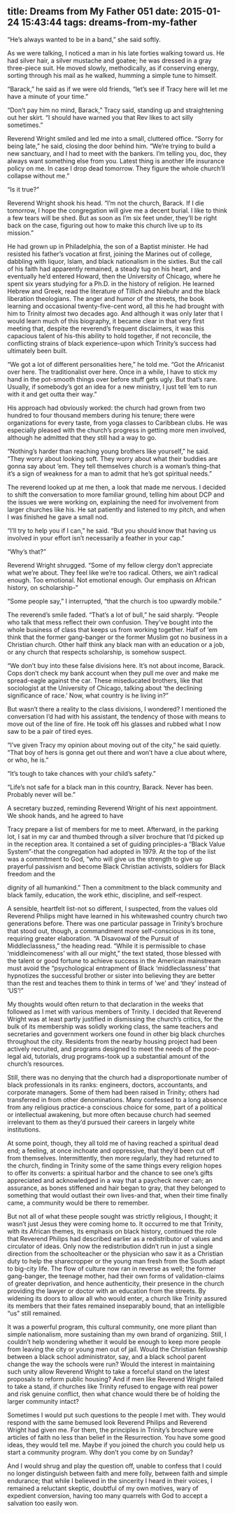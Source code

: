 title: Dreams from My Father 051
date: 2015-01-24 15:43:44
tags: dreams-from-my-father
---

“He’s always wanted to be in a band,” she said softly.

As we were talking, I noticed a man in his late forties walking toward us. He had silver hair, a silver mustache and goatee; he was dressed in a gray three-piece suit. He moved slowly, methodically, as if conserving energy, sorting through his mail as he walked, humming a simple tune to himself.

“Barack,” he said as if we were old friends, “let’s see if Tracy here will let me have a minute of your time.”

“Don’t pay him no mind, Barack,” Tracy said, standing up and straightening out her skirt. “I should have warned you that Rev likes to act silly sometimes.”

Reverend Wright smiled and led me into a small, cluttered office. “Sorry for being late,” he said, closing the door behind him. “We’re trying to build a new sanctuary, and I had to meet with the bankers. I’m telling you, doc, they always want something else from you. Latest thing is another life insurance policy on me. In case I drop dead tomorrow. They figure the whole church’ll collapse without me.”

“Is it true?”

Reverend Wright shook his head. “I’m not the church, Barack. If I die tomorrow, I hope the congregation will give me a decent burial. I like to think a few tears will be shed. But as soon as I’m six feet under, they’ll be right back on the case, figuring out how to make this church live up to its mission.”

He had grown up in Philadelphia, the son of a Baptist minister. He had resisted his father’s vocation at first, joining the Marines out of college, dabbling with liquor, Islam, and black nationalism in the sixties. But the call of his faith had apparently remained, a steady tug on his heart, and eventually he’d entered Howard, then the University of Chicago, where he spent six years studying for a Ph.D. in the history of religion. He learned Hebrew and Greek, read the literature of Tillich and Niebuhr and the black liberation theologians. The anger and humor of the streets, the book learning and occasional twenty-five-cent word, all this he had brought with him to Trinity almost two decades ago. And although it was only later that I would learn much of this biography, it became clear in that very first meeting that, despite the reverend’s frequent disclaimers, it was this capacious talent of his-this ability to hold together, if not reconcile, the conflicting strains of black experience-upon which Trinity’s success had ultimately been built.

“We got a lot of different personalities here,” he told me. “Got the Africanist over here. The traditionalist over here. Once in a while, I have to stick my hand in the pot-smooth things over before stuff gets ugly. But that’s rare. Usually, if somebody’s got an idea for a new ministry, I just tell ’em to run with it and get outta their way.”

His approach had obviously worked: the church had grown from two hundred to four thousand members during his tenure; there were organizations for every taste, from yoga classes to Caribbean clubs. He was especially pleased with the church’s progress in getting more men involved, although he admitted that they still had a way to go.

“Nothing’s harder than reaching young brothers like yourself,” he said. “They worry about looking soft. They worry about what their buddies are gonna say about ’em. They tell themselves church is a woman’s thing-that it’s a sign of weakness for a man to admit that he’s got spiritual needs.”

The reverend looked up at me then, a look that made me nervous. I decided to shift the conversation to more familiar ground, telling him about DCP and the issues we were working on, explaining the need for involvement from larger churches like his. He sat patiently and listened to my pitch, and when I was finished he gave a small nod.

“I’ll try to help you if I can,” he said. “But you should know that having us involved in your effort isn’t necessarily a feather in your cap.”

“Why’s that?”

Reverend Wright shrugged. “Some of my fellow clergy don’t appreciate what we’re about. They feel like we’re too radical. Others, we ain’t radical enough. Too emotional. Not emotional enough. Our emphasis on African history, on scholarship-”

“Some people say,” I interrupted, “that the church is too upwardly mobile.”

The reverend’s smile faded. “That’s a lot of bull,” he said sharply. “People who talk that mess reflect their own confusion. They’ve bought into the whole business of class that keeps us from working together. Half of ’em think that the former gang-banger or the former Muslim got no business in a Christian church. Other half think any black man with an education or a job, or any church that respects scholarship, is somehow suspect.

“We don’t buy into these false divisions here. It’s not about income, Barack. Cops don’t check my bank account when they pull me over and make me spread-eagle against the car. These miseducated brothers, like that sociologist at the University of Chicago, talking about ‘the declining significance of race.’ Now, what country is he living in?”

But wasn’t there a reality to the class divisions, I wondered? I mentioned the conversation I’d had with his assistant, the tendency of those with means to move out of the line of fire. He took off his glasses and rubbed what I now saw to be a pair of tired eyes.

“I’ve given Tracy my opinion about moving out of the city,” he said quietly. “That boy of hers is gonna get out there and won’t have a clue about where, or who, he is.”

“It’s tough to take chances with your child’s safety.”

“Life’s not safe for a black man in this country, Barack. Never has been. Probably never will be.”

A secretary buzzed, reminding Reverend Wright of his next appointment. We shook hands, and he agreed to have

Tracy prepare a list of members for me to meet. Afterward, in the parking lot, I sat in my car and thumbed through a silver brochure that I’d picked up in the reception area. It contained a set of guiding principles-a “Black Value System”-that the congregation had adopted in 1979. At the top of the list was a commitment to God, “who will give us the strength to give up prayerful passivism and become Black Christian activists, soldiers for Black freedom and the

dignity of all humankind.” Then a commitment to the black community and black family, education, the work ethic, discipline, and self-respect.

A sensible, heartfelt list-not so different, I suspected, from the values old Reverend Philips might have learned in his whitewashed country church two generations before. There was one particular passage in Trinity’s brochure that stood out, though, a commandment more self-conscious in its tone, requiring greater elaboration. “A Disavowal of the Pursuit of Middleclassness,” the heading read. “While it is permissible to chase ‘middleincomeness’ with all our might,” the text stated, those blessed with the talent or good fortune to achieve success in the American mainstream must avoid the “psychological entrapment of Black ‘middleclassness’ that hypnotizes the successful brother or sister into believing they are better than the rest and teaches them to think in terms of ‘we’ and ‘they’ instead of ‘US’!”

My thoughts would often return to that declaration in the weeks that followed as I met with various members of Trinity. I decided that Reverend Wright was at least partly justified in dismissing the church’s critics, for the bulk of its membership was solidly working class, the same teachers and secretaries and government workers one found in other big black churches throughout the city. Residents from the nearby housing project had been actively recruited, and programs designed to meet the needs of the poor-legal aid, tutorials, drug programs-took up a substantial amount of the church’s resources.

Still, there was no denying that the church had a disproportionate number of black professionals in its ranks: engineers, doctors, accountants, and corporate managers. Some of them had been raised in Trinity; others had transferred in from other denominations. Many confessed to a long absence from any religious practice-a conscious choice for some, part of a political or intellectual awakening, but more often because church had seemed irrelevant to them as they’d pursued their careers in largely white institutions.

At some point, though, they all told me of having reached a spiritual dead end; a feeling, at once inchoate and oppressive, that they’d been cut off from themselves. Intermittently, then more regularly, they had returned to the church, finding in Trinity some of the same things every religion hopes to offer its converts: a spiritual harbor and the chance to see one’s gifts appreciated and acknowledged in a way that a paycheck never can; an assurance, as bones stiffened and hair began to gray, that they belonged to something that would outlast their own lives-and that, when their time finally came, a community would be there to remember.

But not all of what these people sought was strictly religious, I thought; it wasn’t just Jesus they were coming home to. It occurred to me that Trinity, with its African themes, its emphasis on black history, continued the role that Reverend Philips had described earlier as a redistributor of values and circulator of ideas. Only now the redistribution didn’t run in just a single direction from the schoolteacher or the physician who saw it as a Christian duty to help the sharecropper or the young man fresh from the South adapt to big-city life. The flow of culture now ran in reverse as well; the former gang-banger, the teenage mother, had their own forms of validation-claims of greater deprivation, and hence authenticity, their presence in the church providing the lawyer or doctor with an education from the streets. By widening its doors to allow all who would enter, a church like Trinity assured its members that their fates remained inseparably bound, that an intelligible “us” still remained.

It was a powerful program, this cultural community, one more pliant than simple nationalism, more sustaining than my own brand of organizing. Still, I couldn’t help wondering whether it would be enough to keep more people from leaving the city or young men out of jail. Would the Christian fellowship between a black school administrator, say, and a black school parent change the way the schools were run? Would the interest in maintaining such unity allow Reverend Wright to take a forceful stand on the latest proposals to reform public housing? And if men like Reverend Wright failed to take a stand, if churches like Trinity refused to engage with real power and risk genuine conflict, then what chance would there be of holding the larger community intact?

Sometimes I would put such questions to the people I met with. They would respond with the same bemused look Reverend Philips and Reverend Wright had given me. For them, the principles in Trinity’s brochure were articles of faith no less than belief in the Resurrection. You have some good ideas, they would tell me. Maybe if you joined the church you could help us start a community program. Why don’t you come by on Sunday?

And I would shrug and play the question off, unable to confess that I could no longer distinguish between faith and mere folly, between faith and simple endurance; that while I believed in the sincerity I heard in their voices, I remained a reluctant skeptic, doubtful of my own motives, wary of expedient conversion, having too many quarrels with God to accept a salvation too easily won.

